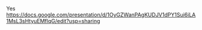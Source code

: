 Yes  
https://docs.google.com/presentation/d/1OyGZWanPAgKUDJV1dPY1Sui6iLA1MsL3sHtyuEMflqG/edit?usp=sharing

